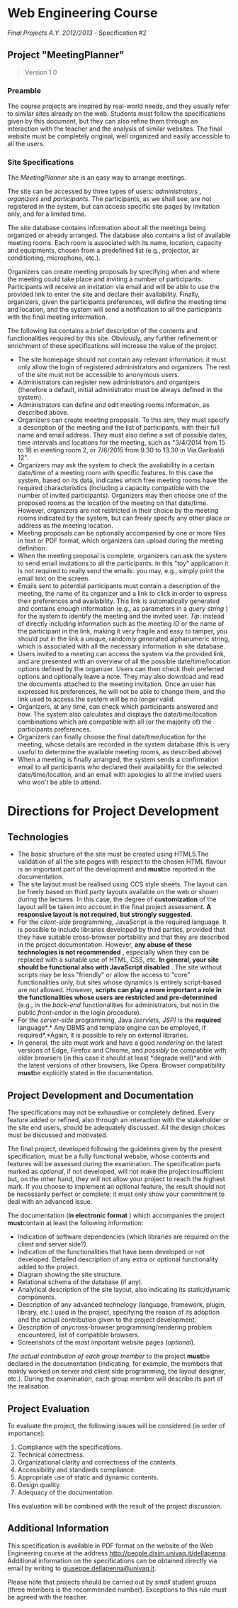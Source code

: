 # Web Engineering Course
*Final Projects A.Y. 2012/2013* - Specification #2

## Project "MeetingPlanner"

> Version 1.0

### Preamble

The course projects are inspired by real-world needs, and they usually refer to similar sites already on the web. Students must follow the specifications given by this document, but they can also refine them through an interaction with the teacher and the analysis of similar websites. The final website must be completely original, well organized and easily accessible to all the users.

### Site Specifications

The *MeetingPlanner* site is an easy way to arrange meetings.

The site can be accessed by three types of users: *administrators* , *organizers* and *participants*. The participants, as we shall see, are not registered in the system, but can access specific site pages by invitation only, and for a limited time.

The site database contains information about all the meetings being organized or already arranged. The database also contains a list of available meeting rooms. Each room is associated with its name, location, capacity and equipments, chosen from a predefined list (e.g., projector, air conditioning, microphone, etc.).

Organizers can create meeting proposals by specifying when and where the meeting could take place and inviting a number of participants. Participants will receive an invitation via email and will be able to use the provided link to enter the site and declare their availability. Finally, organizers, given the participants preferences, will define the meeting time and location, and the system will send a notification to all the participants with the final meeting information.

The following list contains a brief description of the contents and functionalities required by this site. Obviously, any further refinement or enrichment of these specifications will increase the value of the project.
* The site homepage should not contain any relevant information: it must only allow the login of registered administrators and organizers. The rest of the site must not be accessible to anonymous users.
* Administrators can register new administrators and organizers (therefore a default, initial administrator must be always defined in the system).
* Administrators can define and edit meeting rooms information, as described above.
* Organizers can create meeting proposals. To this aim, they must specify a description of the meeting and the list of participants, with their full name and email address. They must also define a set of possible dates, time intervals and locations for the meeting, such as "3/4/2014 from 15 to 18 in meeting room 2, or 7/6/2015 from 9.30 to 13.30 in Via Garibaldi 12".
* Organizers may ask the system to check the availability in a certain date/time of a meeting room with specific features. In this case the system, based on its data, indicates which free meeting rooms have the required characteristics (including a capacity compatible with the number of invited participants). Organizers may then choose one of the proposed rooms as the location of the meeting on that date/time. However, organizers are not restricted in their choice by the meeting rooms indicated by the system, but can freely specify any other place or address as the meeting location.
* Meeting proposals can be optionally accompanied by one or more files in text or PDF format, which organizers can upload during the meeting definition.
* When the meeting proposal is complete, organizers can ask the system to send email invitations to all the participants. In this "toy" application it is not required to really send the emails: you may, e.g., simply print the email text on the screen.
* Emails sent to potential participants must contain a description of the meeting, the name of its organizer and a link to click in order to express their preferences and availability. This link is automatically generated and contains enough information (e.g., as parameters in a *query string* ) for the system to identify the meeting and the invited user. *Tip*: instead of directly including information such as the meeting ID or the name of the participant in the link, making it very fragile and easy to tamper, you should put in the link a unique, randomly generated alphanumeric string, which is associated with all the necessary information in site database.
* Users invited to a meeting can access the system via the provided link, and are presented with an overview of all the possible date/time/location options defined by the organizer. Users can then check their preferred options and optionally leave a note. They may also download and read the documents attached to the meeting invitation. Once an user has expressed his preferences, he will not be able to change them, and the link used to access the system will be no longer valid.
* Organizers, at any time, can check which participants answered and how. The system also calculates and displays the date/time/location combinations which are compatible with all (or the majority of) the participants preferences.
* Organizers can finally choose the final date/time/location for the meeting, whose details are recorded in the system database (this is very useful to determine the available meeting rooms, as described above)
* When a meeting is finally arranged, the system sends a confirmation email to all participants who declared their availability for the selected date/time/location, and an email with apologies to all the invited users who won't be able to attend.

# Directions for Project Development

## Technologies

* The basic structure of the site must be created using HTML5.The validation of all the site pages with respect to the chosen HTML flavour is an important part of the development and **must**be reported in the documentation.
* The site layout must be realised using CCS style sheets. The layout can be freely based on third party layouts available on the web or shown during the lectures. In this case, the degree of **customization** of the layout will be taken into account in the final project assessment. **A responsive layout is not required, but strongly suggested.**
* For the *client-side* programming, JavaScript is the required language. It is possible to include libraries developed by third parties, provided that they have suitable cross-browser portability and that they are described in the project documentation. However, **any abuse of these technologies is not recommended** , especially when they can be replaced with a suitable use of HTML, CSS, etc. **In general, your site should be functional also with JavaScript disabled** . The site without scripts may be less "friendly" or allow the access to "core" functionalities only, but sites whose dynamics is entirely script-based are not allowed. However, **scripts can play a more important a role in the functionalities whose users are restricted and pre-determined** (e.g., in the *back-end* functionalities for administrators, but not in the public *front-end*or in the login procedure).
* For the *server-side* programming, Java *(servlets, JSP)* is the **required** language\*.\* Any DBMS and template engine can be employed, if required\*.\*Again, it is possible to rely on external libraries.
* In general, the site must work and have a good *rendering* on the latest versions of Edge, Firefox and Chrome, and *possibly* be compatible with older browsers (in this case it should at least \*degrade well)\*and with the latest versions of other browsers, like Opera. Browser compatibility **must**be explicitly stated in the documentation.

## Project Development and Documentation

The specifications may not be exhaustive or completely defined. Every feature added or refined, also through an interaction with the stakeholder or the site end users, should be adequately discussed. All the design choices must be discussed and motivated.

The final project, developed following the guidelines given by the present specification, must be a fully functional website, whose contents and features will be assessed during the examination. The specification parts marked as *optional*, if not developed, will not make the project insufficient but, on the other hand, they will not allow your project to reach the highest mark. If you choose to implement an optional feature, the result should not be necessarily perfect or complete: it must only show your commitment to deal with an advanced issue.

The documentation (**in electronic format** ) which accompanies the project **must**contain at least the following information:

* Indication of software dependencies (which libraries are required on the client and server side?).
* Indication of the functionalities that have been developed or not developed. Detailed description of any extra or optional functionality added to the project.
* Diagram showing the site structure.
* Relational schema of the database (if any).
* Analytical description of the site layout, also indicating its static/dynamic components.
* Description of any advanced technology (language, framework, plugin, library, etc.) used in the project, specifying the reason of its adoption and the actual contribution given to the project development.
* Description of *any*cross-browser programming/rendering problem encountered, list of compatible browsers.
* Screenshots of the most important website pages (*optional*).

*The actual contribution of each group member* to the project **must**be declared in the documentation (indicating, for example, the members that mainly worked on server and client side programming, the layout designer, etc.). During the examination, each group member will describe its part of the realisation.

## Project Evaluation

To evaluate the project, the following issues will be considered (in order of importance):

1. Compliance with the specifications.
2. Technical correctness.
3. Organizational clarity and correctness of the contents.
4. Accessibility and standards compliance.
5. Appropriate use of static and dynamic contents.
6. Design quality.
7. Adequacy of the documentation.

This evaluation will be combined with the result of the project discussion.

## Additional Information

This specification is available in PDF format on the website of the Web Engineering course at the address http://people.disim.univaq.it/dellapenna. Additional information on the specifications can be obtained directly via email by writing to giuseppe.dellapenna@univaq.it.

Please note that projects should be carried out by *small* student groups (three members is the recommended number). Exceptions to this rule must be agreed with the teacher.

